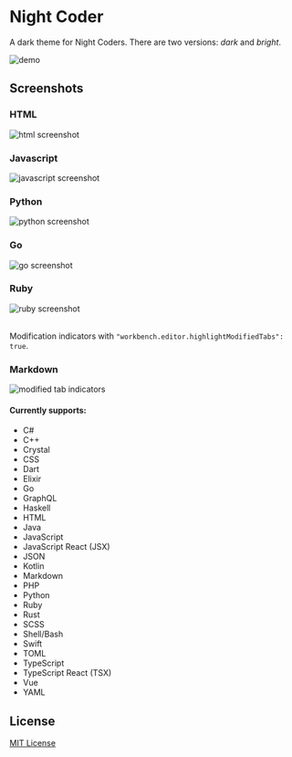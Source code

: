# Night Coder

A dark theme for Night Coders. There are two versions: _dark_ and _bright_.

![demo](screenshot/night-coder.gif)

## Screenshots

### HTML

![html screenshot](screenshot/html-bright2.png)

### Javascript

![javascript screenshot](screenshot/javascript-bright.png)

### Python

![python screenshot](screenshot/python-bright.png)

### Go

![go screenshot](screenshot/go-bright.png)

### Ruby

![ruby screenshot](screenshot/ruby-bright.png)

<br>Modification indicators with `"workbench.editor.highlightModifiedTabs": true`.

### Markdown

![modified tab indicators](screenshot/modified.png)

#### Currently supports:

- C#
- C++
- Crystal
- CSS
- Dart
- Elixir
- Go
- GraphQL
- Haskell
- HTML
- Java
- JavaScript
- JavaScript React (JSX)
- JSON
- Kotlin
- Markdown
- PHP
- Python
- Ruby
- Rust
- SCSS
- Shell/Bash
- Swift
- TOML
- TypeScript
- TypeScript React (TSX)
- Vue
- YAML

## License

[MIT License](LICENSE)
